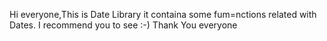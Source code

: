 Hi everyone,This is Date Library it containa some fum=nctions related with Dates.
I recommend you to see :-)
Thank You everyone
